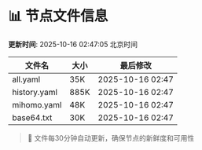 # 📊 节点文件信息

**更新时间**: 2025-10-16 02:47:05 北京时间

| 文件名 | 大小 | 最后修改 |
|--------|------|----------|
| all.yaml | 35K | 2025-10-16 02:47 |
| history.yaml | 885K | 2025-10-16 02:47 |
| mihomo.yaml | 48K | 2025-10-16 02:47 |
| base64.txt | 30K | 2025-10-16 02:47 |

> 🔄 文件每30分钟自动更新，确保节点的新鲜度和可用性
